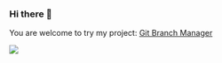 ### Hi there 👋

You are welcome to try my project: [Git Branch Manager](https://gitbranchmanager.com/)

[![](https://github.com/egor-xyz/gbm-site/blob/master/public/images/GBM_preview.png?raw=true)](#)


<!--
**egor-xyz/egor-xyz** is a ✨ _special_ ✨ repository because its `README.md` (this file) appears on your GitHub profile.

Here are some ideas to get you started:

- 🔭 I’m currently working on ...
- 🌱 I’m currently learning ...
- 👯 I’m looking to collaborate on ...
- 🤔 I’m looking for help with ...
- 💬 Ask me about ...
- 📫 How to reach me: ...
- 😄 Pronouns: ...
- ⚡ Fun fact: ...
-->
